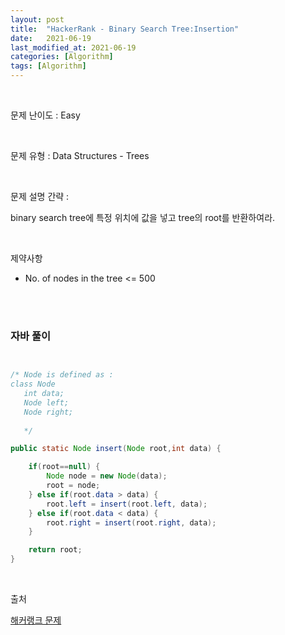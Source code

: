 ```yaml
---
layout: post
title:  "HackerRank - Binary Search Tree:Insertion"
date:   2021-06-19
last_modified_at: 2021-06-19
categories: [Algorithm]
tags: [Algorithm]
---
```


<br/>

문제 난이도 : Easy

<br/>

문제 유형 : Data Structures - Trees

<br/>

문제 설명 간략 :    

binary search tree에 특정 위치에 값을 넣고 tree의 root를 반환하여라.


<br/>

제약사항

- No. of nodes in the tree <= 500

<br/>
   

<br/>

### 자바 풀이

```java


/* Node is defined as :
class Node 
   int data;
   Node left;
   Node right;
   
   */

public static Node insert(Node root,int data) {

    if(root==null) {
        Node node = new Node(data);
        root = node;
    } else if(root.data > data) {
        root.left = insert(root.left, data);
    } else if(root.data < data) {
        root.right = insert(root.right, data);
    }

    return root;
}

```

<br/>

출처

[해커랭크 문제](https://www.hackerrank.com/challenges/binary-search-tree-insertion/problem)